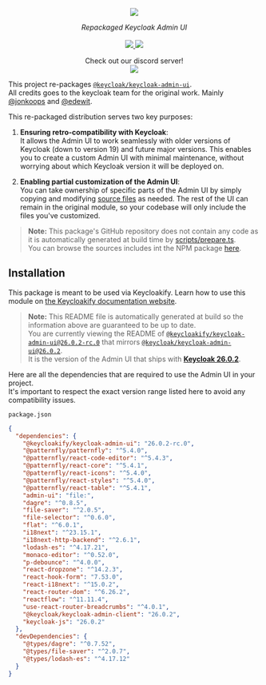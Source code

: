 <p align="center">
    <img src="https://github.com/user-attachments/assets/a6aaebbd-8f59-474d-9827-c282f4527aca">  
</p>
<p align="center">
    <i>Repackaged Keycloak Admin UI</i>
    <br>
    <br>
    <a href="https://github.com/keycloakify/keycloak-admin-ui/actions">
      <img src="https://github.com/keycloakify/keycloak-admin-ui/actions/workflows/ci.yaml/badge.svg?branch=main">
    </a>
    <a href="https://www.npmjs.com/package/@keycloakify/keycloak-admin-ui/v/26.0.2-rc.0">
      <img src="https://img.shields.io/npm/dm/@keycloakify/keycloak-admin-ui">
    </a>
    <p align="center">
      Check out our discord server!<br/>
      <a href="https://discord.gg/mJdYJSdcm4">
        <img src="https://dcbadge.limes.pink/api/server/kYFZG7fQmn"/>
      </a>
    </p>
</p>

This project re-packages [`@keycloak/keycloak-admin-ui`](https://www.npmjs.com/package/@keycloak/keycloak-admin-ui).  
All credits goes to the keycloak team for the original work. Mainly [@jonkoops](https://github.com/jonkoops) and [@edewit](https://github.com/edewit).

This re-packaged distribution serves two key purposes:

1. **Ensuring retro-compatibility with Keycloak**:  
   It allows the Admin UI to work seamlessly with older versions of Keycloak (down to version 19) and future major versions. This enables you to create a custom Admin UI with minimal maintenance, without worrying about which Keycloak version it will be deployed on.

2. **Enabling partial customization of the Admin UI**:  
   You can take ownership of specific parts of the Admin UI by simply copying and modifying [source files](https://unpkg.com/browse/@keycloakify/keycloak-admin-ui@26.0.2-rc.0/src/) as needed. The rest of the UI can remain in the original module, so your codebase will only include the files you've customized.

> **Note:** This package's GitHub repository does not contain any code as it is automatically generated at build time by [scripts/prepare.ts](/scripts/prepare.ts).  
> You can browse the sources includes int the NPM package [here](https://unpkg.com/browse/@keycloakify/keycloak-admin-ui@26.0.2-rc.0/src/).

## Installation

This package is meant to be used via Keycloakify. Learn how to use this module on [the Keycloakify documentation website](https://keycloakify.dev).

> **Note:** This README file is automatically generated at build so the information above are guaranteed to be up to date.  
> You are currently viewing the README of [`@keycloakify/keycloak-admin-ui@26.0.2-rc.0`](https://www.npmjs.com/package/@keycloakify/keycloak-admin-ui/v/26.0.2-rc.0) that
> mirrors [`@keycloak/keycloak-admin-ui@26.0.2`](https://www.npmjs.com/package/@keycloak/keycloak-admin-ui/v/26.0.2).  
> It is the version of the Admin UI that ships with [**Keycloak 26.0.2**](https://github.com/keycloak/keycloak/tree/26.0.2/js/apps/admin-ui).

Here are all the dependencies that are required to use the Admin UI in your project.  
It's important to respect the exact version range listed here to avoid any compatibility issues.

`package.json`

```json
{
  "dependencies": {
    "@keycloakify/keycloak-admin-ui": "26.0.2-rc.0",
    "@patternfly/patternfly": "^5.4.0",
    "@patternfly/react-code-editor": "^5.4.3",
    "@patternfly/react-core": "^5.4.1",
    "@patternfly/react-icons": "^5.4.0",
    "@patternfly/react-styles": "^5.4.0",
    "@patternfly/react-table": "^5.4.1",
    "admin-ui": "file:",
    "dagre": "^0.8.5",
    "file-saver": "^2.0.5",
    "file-selector": "^0.6.0",
    "flat": "^6.0.1",
    "i18next": "^23.15.1",
    "i18next-http-backend": "^2.6.1",
    "lodash-es": "^4.17.21",
    "monaco-editor": "^0.52.0",
    "p-debounce": "^4.0.0",
    "react-dropzone": "^14.2.3",
    "react-hook-form": "7.53.0",
    "react-i18next": "^15.0.2",
    "react-router-dom": "^6.26.2",
    "reactflow": "^11.11.4",
    "use-react-router-breadcrumbs": "^4.0.1",
    "@keycloak/keycloak-admin-client": "26.0.2",
    "keycloak-js": "26.0.2"
  },
  "devDependencies": {
    "@types/dagre": "^0.7.52",
    "@types/file-saver": "^2.0.7",
    "@types/lodash-es": "^4.17.12"
  }
}
```

